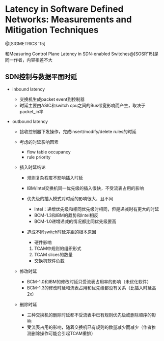 # Latency in Software Defined Networks: Measurements and Mitigation Techniques

@[SIGMETRICS '15]

和Measuring Control Plane Latency in SDN-enabled Switches@[SOSR'15]是同一作者，内容相差不大

## SDN控制与数据平面时延

- inbound latency

  - 交换机生成packet event到控制器
  - 时延主要由ASIC和switch cpu之间的Bus带宽影响而产生，取决于packet_in率

- outbound latency

  - 接收控制器下发操作，完成insert/modify/delete rules的时延

  - 考虑的时延影响因素

    - flow table occupancy
    - rule priority

  - 插入时延结论

    - 规则复杂程度不影响插入时延

    - IBM/Intel交换机同一优先级的插入很快，不受流表占用的影响

    - 优先级的插入模式对时延的影响很大，且不同

      - Intel：递增优先级和相同优先级时相同，但是递减时有更大的时延
      - BCM-1.3和IBM的趋势和Intel相反
      - BCM-1.0递增递减的情况都比同优先级要高

    - 造成不同switch时延差距的根本原因

      - 硬件影响

      1. TCAM中规则的组织形式
      2. TCAM slices的数量

      - 交换机软件负载

  - 修改时延

    - BCM-1.0和IBM的修改时延只受流表占用率的影响（未优化软件）
    - BCM-1.3的修改时延和流表占用和优先级都没有关系（比插入时延高2x）

  - 删除时延

    - 三种交换机的删除时延都不受流表中已有规则优先级或删除顺序的影响
    - 受流表占用的影响，随着交换机已有规则的数量减少而减少（作者推测删除操作可能会引起TCAM重排）
